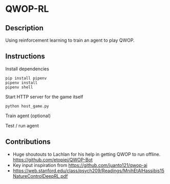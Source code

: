 # QWOP-RL

## Description

Using reinforcement learning to train an agent to play QWOP.

## Instructions

Install dependencies

```
pip install pipenv
pipenv install
pipenv shell
```

Start HTTP server for the game itself

```
python host_game.py
```

Train agent (optional)

Test / run agent

## Contributions

- Huge shoutouts to Lachlan for his help in getting QWOP to run offline.
  https://github.com/etopiei/QWOP-Bot
- Key input inspiration from https://github.com/juanto121/qwop-ai
- https://web.stanford.edu/class/psych209/Readings/MnihEtAlHassibis15NatureControlDeepRL.pdf
